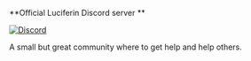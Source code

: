 **Official Luciferin Discord server  **
  
[![Discord](https://img.shields.io/discord/747247942074892328.svg?label=&logo=discord&logoColor=ffffff&color=7389D8&labelColor=6A7EC2)](https://discord.gg/aXf9jeN)  

A small but great community where to get help and help others.
